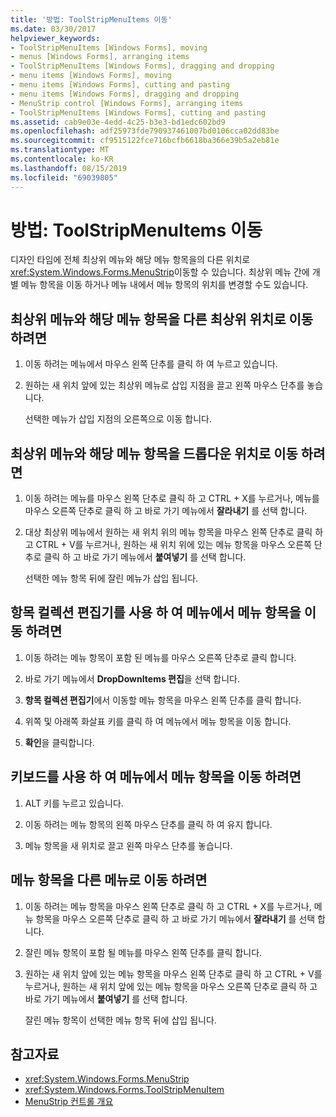 ```yaml
---
title: '방법: ToolStripMenuItems 이동'
ms.date: 03/30/2017
helpviewer_keywords:
- ToolStripMenuItems [Windows Forms], moving
- menus [Windows Forms], arranging items
- ToolStripMenuItems [Windows Forms], dragging and dropping
- menu items [Windows Forms], moving
- menu items [Windows Forms], cutting and pasting
- menu items [Windows Forms], dragging and dropping
- MenuStrip control [Windows Forms], arranging items
- ToolStripMenuItems [Windows Forms], cutting and pasting
ms.assetid: cab9e03e-4edd-4c25-b3e3-bd1edc602bd9
ms.openlocfilehash: adf25973fde790937461007bd0106cca02dd83be
ms.sourcegitcommit: cf9515122fce716bcfb6618ba366e39b5a2eb81e
ms.translationtype: MT
ms.contentlocale: ko-KR
ms.lasthandoff: 08/15/2019
ms.locfileid: "69039805"
---
```

# <a name="how-to-move-toolstripmenuitems"></a>방법: ToolStripMenuItems 이동
디자인 타임에 전체 최상위 메뉴와 해당 메뉴 항목을의 다른 위치로 <xref:System.Windows.Forms.MenuStrip>이동할 수 있습니다. 최상위 메뉴 간에 개별 메뉴 항목을 이동 하거나 메뉴 내에서 메뉴 항목의 위치를 변경할 수도 있습니다.

## <a name="to-move-a-top-level-menu-and-its-menu-items-to-another-top-level-location"></a>최상위 메뉴와 해당 메뉴 항목을 다른 최상위 위치로 이동 하려면

1. 이동 하려는 메뉴에서 마우스 왼쪽 단추를 클릭 하 여 누르고 있습니다.

2. 원하는 새 위치 앞에 있는 최상위 메뉴로 삽입 지점을 끌고 왼쪽 마우스 단추를 놓습니다.

     선택한 메뉴가 삽입 지점의 오른쪽으로 이동 합니다.

## <a name="to-move-a-top-level-menu-and-its-menu-items-to-a-drop-down-location"></a>최상위 메뉴와 해당 메뉴 항목을 드롭다운 위치로 이동 하려면

1. 이동 하려는 메뉴를 마우스 왼쪽 단추로 클릭 하 고 CTRL + X를 누르거나, 메뉴를 마우스 오른쪽 단추로 클릭 하 고 바로 가기 메뉴에서 **잘라내기** 를 선택 합니다.

2. 대상 최상위 메뉴에서 원하는 새 위치 위의 메뉴 항목을 마우스 왼쪽 단추로 클릭 하 고 CTRL + V를 누르거나, 원하는 새 위치 위에 있는 메뉴 항목을 마우스 오른쪽 단추로 클릭 하 고 바로 가기 메뉴에서 **붙여넣기** 를 선택 합니다.

     선택한 메뉴 항목 뒤에 잘린 메뉴가 삽입 됩니다.

## <a name="to-move-a-menu-item-within-a-menu-using-the-items-collection-editor"></a>항목 컬렉션 편집기를 사용 하 여 메뉴에서 메뉴 항목을 이동 하려면

1. 이동 하려는 메뉴 항목이 포함 된 메뉴를 마우스 오른쪽 단추로 클릭 합니다.

2. 바로 가기 메뉴에서 **DropDownItems 편집**을 선택 합니다.

3. **항목 컬렉션 편집기**에서 이동할 메뉴 항목을 마우스 왼쪽 단추를 클릭 합니다.

4. 위쪽 및 아래쪽 화살표 키를 클릭 하 여 메뉴에서 메뉴 항목을 이동 합니다.

5. **확인**을 클릭합니다.

## <a name="to-move-a-menu-item-within-a-menu-using-the-keyboard"></a>키보드를 사용 하 여 메뉴에서 메뉴 항목을 이동 하려면

1. ALT 키를 누르고 있습니다.

2. 이동 하려는 메뉴 항목의 왼쪽 마우스 단추를 클릭 하 여 유지 합니다.

3. 메뉴 항목을 새 위치로 끌고 왼쪽 마우스 단추를 놓습니다.

## <a name="to-move-a-menu-item-to-another-menu"></a>메뉴 항목을 다른 메뉴로 이동 하려면

1. 이동 하려는 메뉴 항목을 마우스 왼쪽 단추로 클릭 하 고 CTRL + X를 누르거나, 메뉴 항목을 마우스 오른쪽 단추로 클릭 하 고 바로 가기 메뉴에서 **잘라내기** 를 선택 합니다.

2. 잘린 메뉴 항목이 포함 될 메뉴를 마우스 왼쪽 단추를 클릭 합니다.

3. 원하는 새 위치 앞에 있는 메뉴 항목을 마우스 왼쪽 단추로 클릭 하 고 CTRL + V를 누르거나, 원하는 새 위치 앞에 있는 메뉴 항목을 마우스 오른쪽 단추로 클릭 하 고 바로 가기 메뉴에서 **붙여넣기** 를 선택 합니다.

     잘린 메뉴 항목이 선택한 메뉴 항목 뒤에 삽입 됩니다.

## <a name="see-also"></a>참고자료

- <xref:System.Windows.Forms.MenuStrip>
- <xref:System.Windows.Forms.ToolStripMenuItem>
- [MenuStrip 컨트롤 개요](menustrip-control-overview-windows-forms.md)
